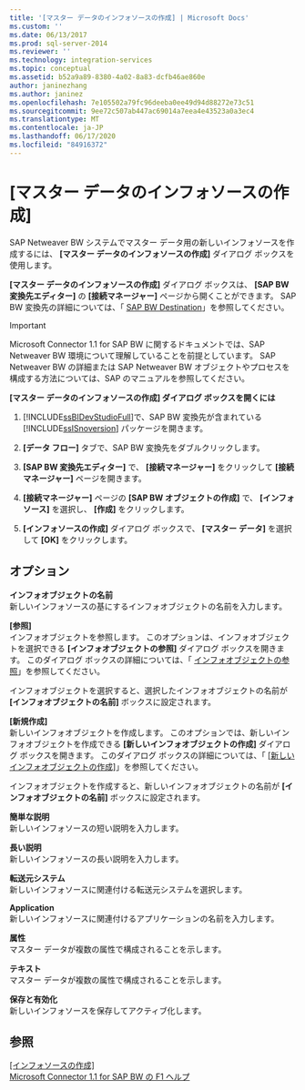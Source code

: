 ```yaml
---
title: '[マスター データのインフォソースの作成] | Microsoft Docs'
ms.custom: ''
ms.date: 06/13/2017
ms.prod: sql-server-2014
ms.reviewer: ''
ms.technology: integration-services
ms.topic: conceptual
ms.assetid: b52a9a89-8380-4a02-8a83-dcfb46ae860e
author: janinezhang
ms.author: janinez
ms.openlocfilehash: 7e105502a79fc96deeba0ee49d94d88272e73c51
ms.sourcegitcommit: 9ee72c507ab447ac69014a7eea4e43523a0a3ec4
ms.translationtype: MT
ms.contentlocale: ja-JP
ms.lasthandoff: 06/17/2020
ms.locfileid: "84916372"
---
```

# <a name="create-infosource-for-master-data"></a>[マスター データのインフォソースの作成]
  SAP Netweaver BW システムでマスター データ用の新しいインフォソースを作成するには、 **[マスター データのインフォソースの作成]** ダイアログ ボックスを使用します。  
  
 **[マスター データのインフォソースの作成]** ダイアログ ボックスは、 **[SAP BW 変換先エディター]** の **[接続マネージャー]** ページから開くことができます。 SAP BW 変換先の詳細については、「 [SAP BW Destination](sap-bw-destination.md)」を参照してください。  
  
> [!IMPORTANT]  
>  Microsoft Connector 1.1 for SAP BW に関するドキュメントでは、SAP Netweaver BW 環境について理解していることを前提としています。 SAP Netweaver BW の詳細または SAP Netweaver BW オブジェクトやプロセスを構成する方法については、SAP のマニュアルを参照してください。  
  
 **[マスター データのインフォソースの作成] ダイアログ ボックスを開くには**  
  
1.  [!INCLUDE[ssBIDevStudioFull](../../includes/ssbidevstudiofull-md.md)]で、SAP BW 変換先が含まれている [!INCLUDE[ssISnoversion](../../includes/ssisnoversion-md.md)] パッケージを開きます。  
  
2.  **[データ フロー]** タブで、SAP BW 変換先をダブルクリックします。  
  
3.  **[SAP BW 変換先エディター]** で、 **[接続マネージャー]** をクリックして **[接続マネージャー]** ページを開きます。  
  
4.  **[接続マネージャー]** ページの **[SAP BW オブジェクトの作成]** で、 **[インフォソース]** を選択し、 **[作成]** をクリックします。  
  
5.  **[インフォソースの作成]** ダイアログ ボックスで、 **[マスター データ]** を選択して **[OK]** をクリックします。  
  
## <a name="options"></a>オプション  
 **インフォオブジェクトの名前**  
 新しいインフォソースの基にするインフォオブジェクトの名前を入力します。  
  
 **[参照]**  
 インフォオブジェクトを参照します。 このオプションは、インフォオブジェクトを選択できる **[インフォオブジェクトの参照]** ダイアログ ボックスを開きます。 このダイアログ ボックスの詳細については、「 [インフォオブジェクトの参照](look-up-infoobject.md)」を参照してください。  
  
 インフォオブジェクトを選択すると、選択したインフォオブジェクトの名前が **[インフォオブジェクトの名前]** ボックスに設定されます。  
  
 **[新規作成]**  
 新しいインフォオブジェクトを作成します。 このオプションでは、新しいインフォオブジェクトを作成できる **[新しいインフォオブジェクトの作成]** ダイアログ ボックスを開きます。 このダイアログ ボックスの詳細については、「 [[新しいインフォオブジェクトの作成]](create-new-infoobject.md)」を参照してください。  
  
 インフォオブジェクトを作成すると、新しいインフォオブジェクトの名前が **[インフォオブジェクトの名前]** ボックスに設定されます。  
  
 **簡単な説明**  
 新しいインフォソースの短い説明を入力します。  
  
 **長い説明**  
 新しいインフォソースの長い説明を入力します。  
  
 **転送元システム**  
 新しいインフォソースに関連付ける転送元システムを選択します。  
  
 **Application**  
 新しいインフォソースに関連付けるアプリケーションの名前を入力します。  
  
 **属性**  
 マスター データが複数の属性で構成されることを示します。  
  
 **テキスト**  
 マスター データが複数の属性で構成されることを示します。  
  
 **保存と有効化**  
 新しいインフォソースを保存してアクティブ化します。  
  
## <a name="see-also"></a>参照  
 [[インフォソースの作成]](create-infosource.md)   
 [Microsoft Connector 1.1 for SAP BW の F1 ヘルプ](../microsoft-connector-for-sap-bw-f1-help.md)  
  
  

